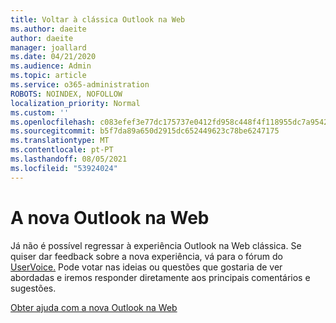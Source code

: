 ```yaml
---
title: Voltar à clássica Outlook na Web
ms.author: daeite
author: daeite
manager: joallard
ms.date: 04/21/2020
ms.audience: Admin
ms.topic: article
ms.service: o365-administration
ROBOTS: NOINDEX, NOFOLLOW
localization_priority: Normal
ms.custom: ''
ms.openlocfilehash: c083efef3e77dc175737e0412fd958c448f4f118955dc7a95427dab831ccbe4d
ms.sourcegitcommit: b5f7da89a650d2915dc652449623c78be6247175
ms.translationtype: MT
ms.contentlocale: pt-PT
ms.lasthandoff: 08/05/2021
ms.locfileid: "53924024"
---
```

# <a name="the-new-outlook-on-the-web"></a>A nova Outlook na Web

Já não é possível regressar à experiência Outlook na Web clássica. Se quiser dar feedback sobre a nova experiência, vá para o fórum do [UserVoice.](https://go.microsoft.com/fwlink/?linkid=2103182) Pode votar nas ideias ou questões que gostaria de ver abordadas e iremos responder diretamente aos principais comentários e sugestões.

[Obter ajuda com a nova Outlook na Web](https://support.office.com/article/017014cd-2ad0-41ab-8473-6bd8c349d4f8)